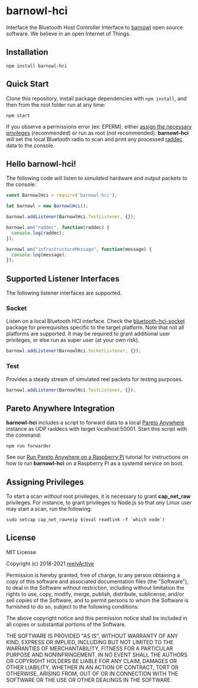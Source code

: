 barnowl-hci
===========

Interface the Bluetooth Host Controller Interface to [barnowl](https://github.com/reelyactive/barnowl) open source software.  We believe in an open Internet of Things.


Installation
------------

    npm install barnowl-hci


Quick Start
-----------

Clone this repository, install package dependencies with `npm install`, and then from the root folder run at any time:

    npm start

If you observe a permissions error (ex: EPERM), either [assign the necessary privileges](#assigning-privileges) (recommended) or run as root (_not_ recommended).  __barnowl-hci__ will set the local Bluetooth radio to scan and print any processed [raddec](https://github.com/reelyactive/raddec) data to the console.


Hello barnowl-hci!
------------------

The following code will listen to _simulated_ hardware and output packets to the console:

```javascript
const BarnowlHci = require('barnowl-hci');

let barnowl = new BarnowlHci();

barnowl.addListener(BarnowlHci.TestListener, {});

barnowl.on("raddec", function(raddec) {
  console.log(raddec);
});

barnowl.on("infrastructureMessage", function(message) {
  console.log(message);
});
```

Supported Listener Interfaces
-----------------------------

The following listener interfaces are supported.

### Socket

Listen on a local Bluetooth HCI interface.  Check the [bluetooth-hci-socket](https://www.npmjs.com/package/@abandonware/bluetooth-hci-socket) package for prerequisites specific to the target platform.  Note that not all platforms are supported.  It may be required to grant additional user privileges, or else run as super user (at your own risk).

```javascript
barnowl.addListener(BarnowlHci.SocketListener, {});
```

### Test

Provides a steady stream of simulated reel packets for testing purposes.

```javascript
barnowl.addListener(BarnowlHci.TestListener, {});
```


Pareto Anywhere Integration
---------------------------

__barnowl-hci__ includes a script to forward data to a local [Pareto Anywhere](https://www.reelyactive.com/pareto/anywhere/) instance as UDP raddecs with target localhost:50001.  Start this script with the command:

    npm run forwarder

See our [Run Pareto Anywhere on a Raspberry Pi](https://reelyactive.github.io/diy/pareto-anywhere-pi/#step02) tutorial for instructions on how to run __barnowl-hci__ on a Raspberry Pi as a systemd service on boot.


Assigning Privileges
--------------------

To start a scan _without_ root privileges, it is necessary to grant __cap_net_raw__ privileges.  For instance, to grant privileges to Node.js so that _any_ Linux user may start a scan, run the following:

    sudo setcap cap_net_raw+eip $(eval readlink -f `which node`)


License
-------

MIT License

Copyright (c) 2018-2021 [reelyActive](https://www.reelyactive.com)

Permission is hereby granted, free of charge, to any person obtaining a copy of this software and associated documentation files (the "Software"), to deal in the Software without restriction, including without limitation the rights to use, copy, modify, merge, publish, distribute, sublicense, and/or sell copies of the Software, and to permit persons to whom the Software is furnished to do so, subject to the following conditions:

The above copyright notice and this permission notice shall be included in all copies or substantial portions of the Software.

THE SOFTWARE IS PROVIDED "AS IS", WITHOUT WARRANTY OF ANY KIND, EXPRESS OR 
IMPLIED, INCLUDING BUT NOT LIMITED TO THE WARRANTIES OF MERCHANTABILITY, 
FITNESS FOR A PARTICULAR PURPOSE AND NONINFRINGEMENT. IN NO EVENT SHALL THE 
AUTHORS OR COPYRIGHT HOLDERS BE LIABLE FOR ANY CLAIM, DAMAGES OR OTHER 
LIABILITY, WHETHER IN AN ACTION OF CONTRACT, TORT OR OTHERWISE, ARISING FROM, 
OUT OF OR IN CONNECTION WITH THE SOFTWARE OR THE USE OR OTHER DEALINGS IN 
THE SOFTWARE.
